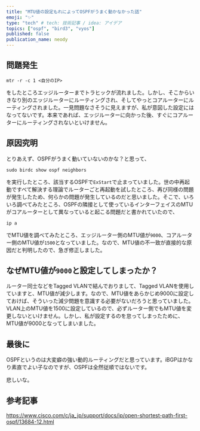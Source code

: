 ```yaml
---
title: "MTU値の設定もれによってOSPFがうまく動かなかった話"
emoji: "✨"
type: "tech" # tech: 技術記事 / idea: アイデア
topics: ["ospf", "bird3", "vyos"]
published: false
publication_name: neody
---
```


## 問題発生
```
mtr -r -c 1 <自分のIP>
```
をしたところエッジルーターまでトラヒックが流れました。しかし、そこからいきなり別のエッジルーターにルーティングされ、そしてやっとコアルーターにルーティングされました。一見問題なさそうに見えますが、私が意図した設定にはなってないです。本来であれば、エッジルーターに向かった後、すぐにコアルーターにルーティングされないといけません。

## 原因究明
とりあえず、OSPFがうまく動いていないのかな？と思って、
```
sudo birdc show ospf neighbors
```
を実行したところ、該当するOSPFで`ExStart`で止まっていました。世の中再起動ですべて解決する理論でルーターごと再起動を試したところ、再び同様の問題が発生したため、何らかの問題が発生しているのだと思いました。そこで、いろいろ調べてみたところ、OSPFの隣接として使っているインターフェイスのMTUがコアルーターとして異なっていると起こる問題だと書かれていたので、
```
ip a
```
でMTU値を調べてみたところ、エッジルーター側のMTU値が`9000`、コアルーター側のMTU値が`1500`となっていました。なので、MTU値の不一致が直接的な原因だと判明したので、急ぎ修正しました。

## なぜMTU値が`9000`と設定してしまったか？
ルーター同士などをTagged VLANで結んでおりまして、Tagged VLANを使用していますと、MTU値が減少します。なので、MTU値をあらかじめ9000に設定しておけば、そういった減少問題を意識する必要がないだろうと思っていました。VLAN上のMTU値を1500に設定しているので、必ずルーター側でもMTU値を変更しないといけません。しかし、私が設定するのを怠ってしまったために、MTU値が9000となってしまいました。

## 最後に
OSPFというのは大変癖の強い動的ルーティングだと思っています。iBGPはかなり素直でよい子なのですが、OSPFは全然従順ではないです。

悲しいな。

## 参考記事
https://www.cisco.com/c/ja_jp/support/docs/ip/open-shortest-path-first-ospf/13684-12.html